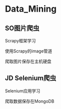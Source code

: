 # Data_Mining

## SO图片爬虫
Scrapy框架学习

使用Scrapy的image管道

爬取图片保存在主机硬盘

## JD Selenium爬虫

Selenium应用学习

爬取数据保存在MongoDB


